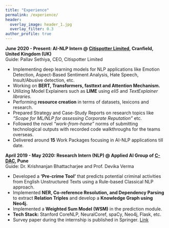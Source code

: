 ```yaml
---
title: "Experience"
permalink: /experience/
header:
  overlay_image: header_1.jpg
  overlay_filter: 0.3
author_profile: true
---
```


<b>June 2020 - Present: AI-NLP Intern @ <a href="http://citispotter.com/"> Citispotter Limited</a>, Cranfield, United Kingdom (UK)</b><br>
  Guide: Pallav Sethiya, CEO, Citispotter Limited
  - Implementing deep learning models for NLP applications like Emotion Detection, Aspect-Based Sentiment Analysis, Hate Speech, Insult/Abusive detection, etc.
  - Working on **BERT, Transformers, fasttext and Attention Mechanism.** 
  - Utilizing Model Explainers such as **LIME** using *eli5* and *TextExplainer libraries.*
  - Performing **resource creation** in terms of datasets, lexicons and research.
  - Prepared Strategy and Case-Study Reports on research topics like *“Scope for ML/NLP for assessing Corporate Reputation”* etc.
  - Followed the novel *“work-from-home”* norms of submitting technological outputs with recorded code walkthroughs for the teams overseas.
  - Delivered around **15** Work Packages focusing in AI-NLP applications till date.
  
<b>April 2019 - May 2020: Research Intern (NLP) @ Applied AI Group of <a href="https://www.cdac.in/">C-DAC</a>, Pune</b><br>
  Guide: Dr. Krishnanjan Bhattacharjee and Prof. Devika Verma
  - Developed a **‘Pre-crime Tool’** that predicts potential criminal activities from English Unstructured Texts using a Rule-based Classical NLP approach. 
  - Implemented **NER, Co-reference Resolution, and Dependency Parsing** to extract **Relation Triples** and develop a **Knowledge Graph using Neo4j.**
  - Implemented a **Weighted Sum Model (WSM)** in the prediction module.
  - **Tech Stack:** Stanford CoreNLP, NeuralCoref, spaCy, Neo4j, Flask, etc. 
  - Survey paper during the internship is published in Springer. [Link](http://katreparitosh.github.io/publication/springer_ictis_2020)
  
